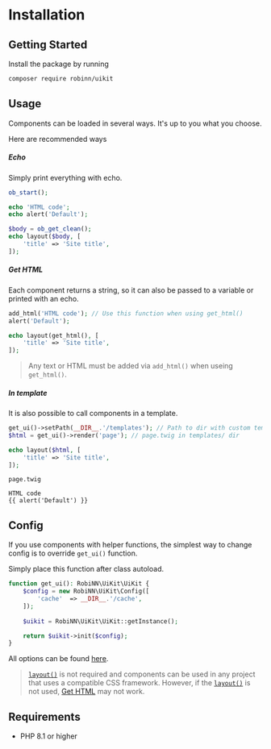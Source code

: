 # Installation

## Getting Started

Install the package by running

```bash
composer require robinn/uikit
```

## Usage

Components can be loaded in several ways. It's up to you what you choose.

Here are recommended ways

##### Echo

Simply print everything with echo.

```php
ob_start();

echo 'HTML code';
echo alert('Default');

$body = ob_get_clean();
echo layout($body, [
    'title' => 'Site title',
]);
```

##### Get HTML

Each component returns a string, so it can also be passed to a variable or printed with an echo.

```php
add_html('HTML code'); // Use this function when using get_html()
alert('Default');

echo layout(get_html(), [
    'title' => 'Site title',
]);
```

> Any text or HTML must be added via `add_html()` when useing `get_html()`.


##### In template

It is also possible to call components in a template.

```php
get_ui()->setPath(__DIR__.'/templates'); // Path to dir with custom templates
$html = get_ui()->render('page'); // page.twig in templates/ dir

echo layout($html, [
    'title' => 'Site title',
]);
```

`page.twig`

```twig
HTML code
{{ alert('Default') }}
```

## Config

If you use components with helper functions, the simplest way to change config is to override `get_ui()` function.

Simply place this function after class autoload.

```php
function get_ui(): RobiNN\UiKit\UiKit {
    $config = new RobiNN\UiKit\Config([
        'cache'  => __DIR__.'/cache',
    ]);
    
    $uikit = RobiNN\UiKit\UiKit::getInstance();

    return $uikit->init($config);
}
```

All options can be found [here](core/config.md).

> [`layout()`](layout/layout.md) is not required and 
> components can be used in any project that uses a compatible CSS framework.
> However, if the [`layout()`](layout/layout.md) is not used, [Get HTML](#get-html) may not work.

## Requirements

- PHP 8.1 or higher

